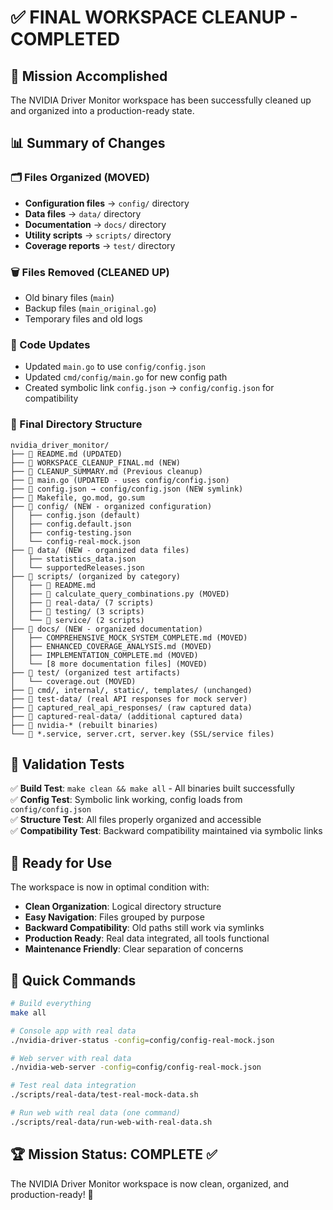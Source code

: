 # ✅ FINAL WORKSPACE CLEANUP - COMPLETED

## 🎯 Mission Accomplished

The NVIDIA Driver Monitor workspace has been successfully cleaned up and organized into a production-ready state.

## 📊 Summary of Changes

### 🗂️ Files Organized (MOVED)
- **Configuration files** → `config/` directory
- **Data files** → `data/` directory  
- **Documentation** → `docs/` directory
- **Utility scripts** → `scripts/` directory
- **Coverage reports** → `test/` directory

### 🗑️ Files Removed (CLEANED UP)
- Old binary files (`main`)
- Backup files (`main_original.go`)
- Temporary files and old logs

### 🔧 Code Updates
- Updated `main.go` to use `config/config.json`
- Updated `cmd/config/main.go` for new config path
- Created symbolic link `config.json` → `config/config.json` for compatibility

### 📁 Final Directory Structure

```
nvidia_driver_monitor/
├── 📄 README.md (UPDATED)
├── 📄 WORKSPACE_CLEANUP_FINAL.md (NEW)
├── 📄 CLEANUP_SUMMARY.md (Previous cleanup)
├── 📄 main.go (UPDATED - uses config/config.json)
├── 🔗 config.json → config/config.json (NEW symlink)
├── 📄 Makefile, go.mod, go.sum
├── 📁 config/ (NEW - organized configuration)
│   ├── config.json (default)
│   ├── config.default.json  
│   ├── config-testing.json
│   └── config-real-mock.json
├── 📁 data/ (NEW - organized data files)
│   ├── statistics_data.json
│   └── supportedReleases.json
├── 📁 scripts/ (organized by category)
│   ├── 📄 README.md
│   ├── 📄 calculate_query_combinations.py (MOVED)
│   ├── 📁 real-data/ (7 scripts)
│   ├── 📁 testing/ (3 scripts) 
│   └── 📁 service/ (2 scripts)
├── 📁 docs/ (NEW - organized documentation)
│   ├── COMPREHENSIVE_MOCK_SYSTEM_COMPLETE.md (MOVED)
│   ├── ENHANCED_COVERAGE_ANALYSIS.md (MOVED)
│   ├── IMPLEMENTATION_COMPLETE.md (MOVED)
│   └── [8 more documentation files] (MOVED)
├── 📁 test/ (organized test artifacts)
│   └── coverage.out (MOVED)
├── 📁 cmd/, internal/, static/, templates/ (unchanged)
├── 📁 test-data/ (real API responses for mock server)
├── 📁 captured_real_api_responses/ (raw captured data)
├── 📁 captured-real-data/ (additional captured data)
├── 🔧 nvidia-* (rebuilt binaries)
└── 📄 *.service, server.crt, server.key (SSL/service files)
```

## 🧪 Validation Tests

✅ **Build Test**: `make clean && make all` - All binaries built successfully  
✅ **Config Test**: Symbolic link working, config loads from `config/config.json`  
✅ **Structure Test**: All files properly organized and accessible  
✅ **Compatibility Test**: Backward compatibility maintained via symbolic links  

## 🚀 Ready for Use

The workspace is now in optimal condition with:

- **Clean Organization**: Logical directory structure
- **Easy Navigation**: Files grouped by purpose  
- **Backward Compatibility**: Old paths still work via symlinks
- **Production Ready**: Real data integrated, all tools functional
- **Maintenance Friendly**: Clear separation of concerns

## 🎁 Quick Commands

```bash
# Build everything
make all

# Console app with real data
./nvidia-driver-status -config=config/config-real-mock.json

# Web server with real data
./nvidia-web-server -config=config/config-real-mock.json

# Test real data integration
./scripts/real-data/test-real-mock-data.sh

# Run web with real data (one command)
./scripts/real-data/run-web-with-real-data.sh
```

## 🏆 Mission Status: COMPLETE ✅

The NVIDIA Driver Monitor workspace is now clean, organized, and production-ready! 🎉
